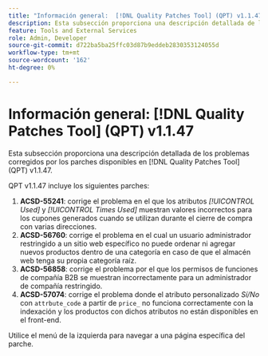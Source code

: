 ```yaml
---
title: "Información general:  [!DNL Quality Patches Tool] (QPT) v1.1.47"
description: Esta subsección proporciona una descripción detallada de los problemas corregidos por los parches disponibles en  [!DNL Quality Patches Tool] (QPT) v1.1.47.
feature: Tools and External Services
role: Admin, Developer
source-git-commit: d722ba5ba25ffc03d87b9eddeb2830353124055d
workflow-type: tm+mt
source-wordcount: '162'
ht-degree: 0%

---
```


# Información general: [!DNL Quality Patches Tool] (QPT) v1.1.47

Esta subsección proporciona una descripción detallada de los problemas corregidos por los parches disponibles en [!DNL Quality Patches Tool] (QPT) v1.1.47.

QPT v1.1.47 incluye los siguientes parches:

1. **ACSD-55241**: corrige el problema en el que los atributos *[!UICONTROL Used]* y *[!UICONTROL Times Used]* muestran valores incorrectos para los cupones generados cuando se utilizan durante el cierre de compra con varias direcciones.
1. **ACSD-56760**: corrige el problema en el cual un usuario administrador restringido a un sitio web específico no puede ordenar ni agregar nuevos productos dentro de una categoría en caso de que el almacén web tenga su propia categoría raíz.
1. **ACSD-56858**: corrige el problema por el que los permisos de funciones de compañía B2B se muestran incorrectamente para un administrador de compañía restringido.
1. **ACSD-57074**: corrige el problema donde el atributo personalizado *Sí/No* con `attrbute_code` a partir de `price_` no funciona correctamente con la indexación y los productos con dichos atributos no están disponibles en el front-end.

Utilice el menú de la izquierda para navegar a una página específica del parche.

